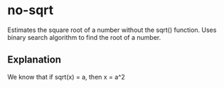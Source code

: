 # no-sqrt
Estimates the square root of a number without the sqrt() function. 
Uses binary search algorithm to find the root of a number.

## Explanation
We know that if sqrt(x) = a, then x = a^2

